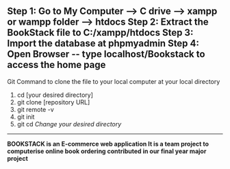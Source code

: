 Step 1: Go to My Computer --> C drive --> xampp or wampp folder --> htdocs
Step 2: Extract the BookStack file to C:/xampp/htdocs
Step 3: Import the database at phpmyadmin
Step 4: Open Browser -- type localhost/Bookstack to access the home page
---------------------------------------------------------------------------------------
Git Command to clone the file to your local computer at your local directory
1. cd [your desired directory]
2. git clone [repository URL]
3. git remote -v
4. git init
5. git cd *Change your desired directory*
------------------------------------------------------------------------------------------------------------------
**BOOKSTACK is an E-commerce web application
It is a team project to computerise online book ordering
contributed in our final year major project**
